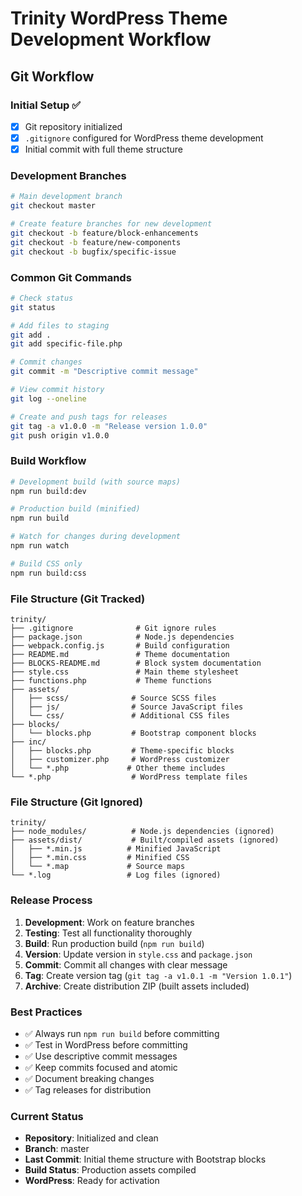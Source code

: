 # Trinity WordPress Theme Development Workflow

## Git Workflow

### Initial Setup ✅
- [x] Git repository initialized
- [x] `.gitignore` configured for WordPress theme development
- [x] Initial commit with full theme structure

### Development Branches
```bash
# Main development branch
git checkout master

# Create feature branches for new development
git checkout -b feature/block-enhancements
git checkout -b feature/new-components
git checkout -b bugfix/specific-issue
```

### Common Git Commands
```bash
# Check status
git status

# Add files to staging
git add .
git add specific-file.php

# Commit changes
git commit -m "Descriptive commit message"

# View commit history
git log --oneline

# Create and push tags for releases
git tag -a v1.0.0 -m "Release version 1.0.0"
git push origin v1.0.0
```

### Build Workflow
```bash
# Development build (with source maps)
npm run build:dev

# Production build (minified)
npm run build

# Watch for changes during development
npm run watch

# Build CSS only
npm run build:css
```

### File Structure (Git Tracked)
```
trinity/
├── .gitignore              # Git ignore rules
├── package.json            # Node.js dependencies
├── webpack.config.js       # Build configuration
├── README.md               # Theme documentation
├── BLOCKS-README.md        # Block system documentation
├── style.css               # Main theme stylesheet
├── functions.php           # Theme functions
├── assets/
│   ├── scss/              # Source SCSS files
│   ├── js/                # Source JavaScript files
│   └── css/               # Additional CSS files
├── blocks/
│   └── blocks.php         # Bootstrap component blocks
├── inc/
│   ├── blocks.php         # Theme-specific blocks
│   ├── customizer.php     # WordPress customizer
│   └── *.php             # Other theme includes
└── *.php                  # WordPress template files
```

### File Structure (Git Ignored)
```
trinity/
├── node_modules/          # Node.js dependencies (ignored)
├── assets/dist/           # Built/compiled assets (ignored)
│   ├── *.min.js          # Minified JavaScript
│   ├── *.min.css         # Minified CSS
│   └── *.map             # Source maps
└── *.log                 # Log files (ignored)
```

### Release Process
1. **Development**: Work on feature branches
2. **Testing**: Test all functionality thoroughly
3. **Build**: Run production build (`npm run build`)
4. **Version**: Update version in `style.css` and `package.json`
5. **Commit**: Commit all changes with clear message
6. **Tag**: Create version tag (`git tag -a v1.0.1 -m "Version 1.0.1"`)
7. **Archive**: Create distribution ZIP (built assets included)

### Best Practices
- ✅ Always run `npm run build` before committing
- ✅ Test in WordPress before committing
- ✅ Use descriptive commit messages
- ✅ Keep commits focused and atomic
- ✅ Document breaking changes
- ✅ Tag releases for distribution

### Current Status
- **Repository**: Initialized and clean
- **Branch**: master
- **Last Commit**: Initial theme structure with Bootstrap blocks
- **Build Status**: Production assets compiled
- **WordPress**: Ready for activation
